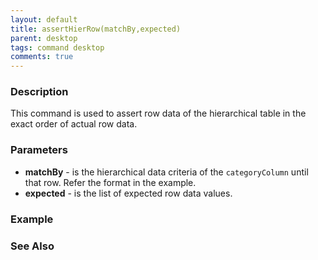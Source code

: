 ```yaml
---
layout: default
title: assertHierRow(matchBy,expected)
parent: desktop
tags: command desktop
comments: true
---
```


### Description

This command is used to assert row data of the hierarchical table in the exact order of actual row data.

### Parameters

- **matchBy** - is the hierarchical data criteria of the `categoryColumn` until that row. Refer the format in the example.
- **expected** -  is the list of expected row data values.

### Example


### See Also